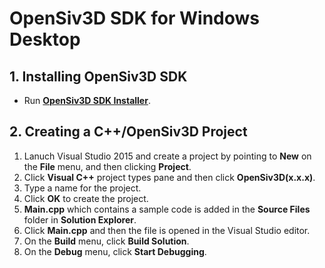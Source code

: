 <h1>OpenSiv3D SDK for Windows Desktop</h1>

## 1. Installing OpenSiv3D SDK ##
- Run <a href="http://siv3d.jp/downloads/Siv3D/OpenSiv3D(0.0.6)Installer.exe">**OpenSiv3D SDK Installer**</a>.

## 2. Creating a C++/OpenSiv3D Project
1. Lanuch Visual Studio 2015 and create a project by pointing to **New** on the **File** menu, and then clicking **Project**.
1. Click **Visual C++** project types pane and then click **OpenSiv3D(x.x.x)**.
1. Type a name for the project.
1. Click **OK** to create the project.
1. **Main.cpp** which contains a sample code is added in the **Source Files** folder in **Solution Explorer**.
1. Click **Main.cpp** and then the file is opened in the Visual Studio editor. 
1. On the **Build** menu, click **Build Solution**.
1. On the **Debug** menu, click **Start Debugging**.
